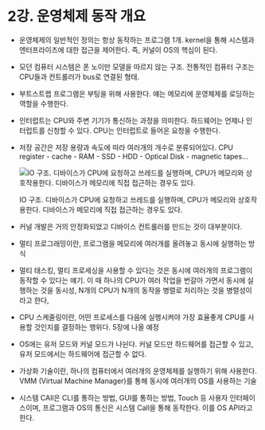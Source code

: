 # 2강. 운영체제 동작 개요

* 운영체제의 일반적인 정의는 항상 동작하는 프로그램 1개. kernel을 통해 시스템과 엔터프라이즈에 대한 접근을 제어한다. 즉, 커널이 OS의 핵심이 된다.
* 모던 컴퓨터 시스템은 폰 노이만 모델을 따르지 않는 구조. 전통적인 컴퓨터 구조는 CPU들과 컨트롤러가 bus로 연결된 형태.
* 부트스트랩 프로그램은 부팅을 위해 사용한다. 얘는 메모리에 운영체제를 로딩하는 역할을 수행한다.
* 인터럽트는 CPU와 주변 기기가 통신하는 과정을 의미한다. 하드웨어는 언제나 인터럽트를 신청할 수 있다. CPU는 인터럽트로 들어온 요청을 수행한다.
*   저장 공간은 저장 용량과 속도에 따라 여러개의 개수로 분류되어있다. CPU register - cache - RAM - SSD - HDD - Optical Disk - magnetic tapes…

    ![IO 구조. 디바이스가 CPU에 요청하고 쓰레드를 실행하며, CPU가 메모리와 상호작용한다. 디바이스가 메모리에 직접 접근하는 경우도 있다.](https://prod-files-secure.s3.us-west-2.amazonaws.com/965335b3-016e-4a5d-9c2c-15fac6b08790/c28c99f6-36e2-460c-a479-53f95402a6ef/Untitled.png)

    IO 구조. 디바이스가 CPU에 요청하고 쓰레드를 실행하며, CPU가 메모리와 상호작용한다. 디바이스가 메모리에 직접 접근하는 경우도 있다.
* 커널 개발은 거의 안정화되었고 디바이스 컨트롤러를 만드는 것이 대부분이다.
* 멀티 프로그래밍이란, 프로그램을 메모리에 여러개를 올려놓고 동시에 실행하는 방식
* 멀티 태스킹, 멀티 프로세싱을 사용할 수 있다는 것은 동시에 여러개의 프로그램이 동작할 수 있다는 얘기. 이 때 하나의 CPU가 여러 작업을 번갈아 가면서 동시에 실행하는 것을 동시성, N개의 CPU가 N개의 동작을 병렬로 처리하는 것을 병렬성이라고 한다,
* CPU 스케줄링이란, 어떤 프로세스를 다음에 실행시켜야 가장 효율좋게 CPU를 사용할 것인지를 결정하는 행위다. 5장에 나올 예정
* OS에는 유저 모드와 커널 모드가 나뉜다. 커널 모드만 하드웨어를 접근할 수 있고, 유저 모드에서는 하드웨어에 접근할 수 없다.
* 가상화 기술이란, 하나의 컴퓨터에서 여러개의 운영체제를 실행하기 위해 사용한다. VMM (Virtual Machine Manager)를 통해 동시에 여러개의 OS를 사용하는 기술
* 시스템 CAll은 CLI를 통하는 방법, GUI를 통하는 방법, Touch 등 사용자 인터페이스이며, 프로그램과 OS의 통신은 시스템 Call을 통해 동작한다. 이를 OS API라고 한다.
